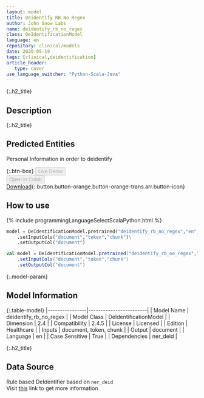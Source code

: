 ```yaml
---
layout: model
title: Deidentify RB No Regex
author: John Snow Labs
name: deidentify_rb_no_regex
class: DeIdentificationModel
language: en
repository: clinical/models
date: 2020-05-19
tags: [clinical,deidentification]
article_header:
   type: cover
use_language_switcher: "Python-Scala-Java"
---
```


{:.h2_title}
## Description 


 {:.h2_title}
## Predicted Entities
Personal Information in order to deidentify 

{:.btn-box}
<button class="button button-orange" disabled>Live Demo</button><br/><button class="button button-orange" disabled>Open in Colab</button><br/>[Download](https://s3.amazonaws.com/auxdata.johnsnowlabs.com/clinical/models/deidentify_rb_no_regex_en_2.5.0_2.4_1589924063833.zip){:.button.button-orange.button-orange-trans.arr.button-icon}<br/>

## How to use 
<div class="tabs-box" markdown="1">

{% include programmingLanguageSelectScalaPython.html %}

```python
model = DeIdentificationModel.pretrained("deidentify_rb_no_regex","en","clinical/models")\
	.setInputCols("document","token","chunk")\
	.setOutputCol("document")
```

```scala
val model = DeIdentificationModel.pretrained("deidentify_rb_no_regex","en","clinical/models")
	.setInputCols("document","token","chunk")
	.setOutputCol("document")
```
</div>



{:.model-param}
## Model Information
{:.table-model}
|----------------|------------------------|
| Model Name     | deidentify_rb_no_regex |
| Model Class    | DeIdentificationModel  |
| Dimension      | 2.4                    |
| Compatibility  | 2.4.5                  |
| License        | Licensed               |
| Edition        | Healthcare             |
| Inputs         | document, token, chunk |
| Output         | document               |
| Language       | en                     |
| Case Sensitive | True                   |
| Dependencies   | ner_deid               |




{:.h2_title}
## Data Source
Rule based DeIdentifier based on `ner_deid`  
Visit [this]() link to get more information

